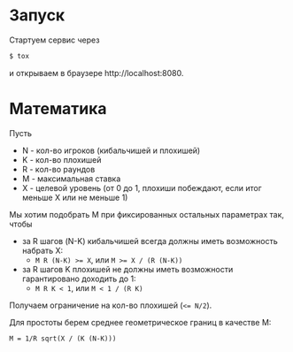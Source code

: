 # Запуск

Стартуем сервис через
```bash
$ tox
```
и открываем в браузере http://localhost:8080.

# Математика

Пусть
- N - кол-во игроков (кибальчишей и плохишей)
- K - кол-во плохишей
- R - кол-во раундов
- M - максимальная ставка
- X - целевой уровень (от 0 до 1, плохиши побеждают, если итог меньше X или не меньше 1)

Мы хотим подобрать M при фиксированных остальных параметрах так, чтобы
- за R шагов (N-K) кибальчишей всегда должны иметь возможность набрать X:
  - `M R (N-K) >= X`, или `M >= X / (R (N-K))`
- за R шагов K плохишей не должны иметь возможности гарантировано доходить до 1:
  - `M R K < 1`, или `M < 1 / (R K)`

Получаем ограничение на кол-во плохишей (`<= N/2`).

Для простоты берем среднее геометрическое границ в качестве M:
```
M = 1/R sqrt(X / (K (N-K)))
```
